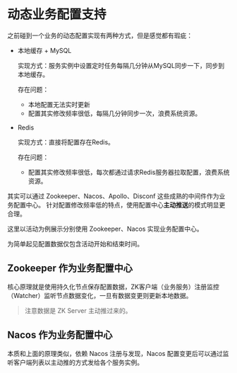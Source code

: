 # 动态业务配置支持

之前碰到一个业务的动态配置实现有两种方式，但是感觉都有瑕疵：

+ 本地缓存 + MySQL

  实现方式：服务实例中设置定时任务每隔几分钟从MySQL同步一下，同步到本地缓存。

  存在问题：

  + 本地配置无法实时更新
  + 配置其实修改频率很低，每隔几分钟同步一次，浪费系统资源。

+ Redis

  实现方式：直接将配置存在Redis。

  存在问题：

  + 配置其实修改频率很低，每次都通过请求Redis服务器拉取配置，浪费系统资源。

其实可以通过 Zookeeper、Nacos、Apollo、Disconf 这些成熟的中间件作为业务配置中心。
针对配置修改频率低的特点，使用配置中心**主动推送**的模式明显更合理。

这里以活动为例展示分别使用 Zookeeper、Nacos 实现业务配置中心。

为简单起见配置数据仅包含活动开始和结束时间。



## Zookeeper 作为业务配置中心

核心原理就是使用持久化节点保存配置数据，ZK客户端（业务服务）注册监控（Watcher）监听节点数据变化，一旦有数据变更则更新本地数据。

> 注意数据是 ZK Server 主动推过来的。



## Nacos 作为业务配置中心

本质和上面的原理类似，依赖 Nacos 注册与发现，Nacos 配置变更后可以通过监听客户端列表以主动推的方式发给各个服务实例。





